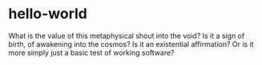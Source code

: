 # hello-world
What is the value of this metaphysical shout into the void? Is it a sign of birth, of awakening into the cosmos? Is it an existential affirmation? Or is it more simply just a basic test of working software?
